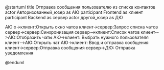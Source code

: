 @startuml
title Отправка сообщения пользователю из списка контактов
actor       Авторизованный_юзер as АЮ 
participant Frontend    as клиент
participant Backend as сервер
actor       другой_юзер as ДЮ

АЮ o->клиент:Открыть окно чатов
клиент->сервер:Запрос списка чатов
сервер->сервер:Синхронизация
сервер-->клиент:Список чатов
клиент-->АЮ:Отобразить чаты 
АЮ->клиент: Выбрать нужного пользователя
клиент-->АЮ:Открыть чат 
АЮ->клиент: Ввод и отправка сообщения
клиент->сервер:Отправка сообщения
сервер->ДЮ: Отправка уведомления


@enduml